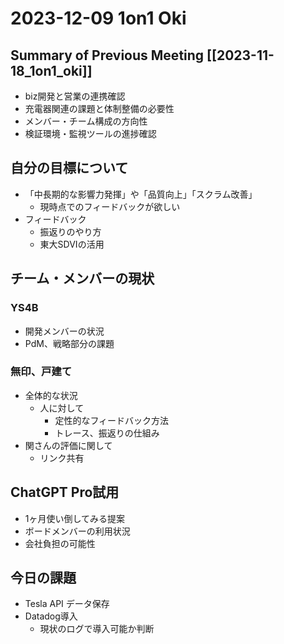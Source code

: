 # 2023-12-09 1on1 Oki

## Summary of Previous Meeting [[2023-11-18_1on1_oki]]
- biz開発と営業の連携確認
- 充電器関連の課題と体制整備の必要性
- メンバー・チーム構成の方向性
- 検証環境・監視ツールの進捗確認

## 自分の目標について
- 「中長期的な影響力発揮」や「品質向上」「スクラム改善」
  - 現時点でのフィードバックが欲しい
- フィードバック
  - 振返りのやり方
  - 東大SDVIの活用

## チーム・メンバーの現状
### YS4B
- 開発メンバーの状況
- PdM、戦略部分の課題

### 無印、戸建て
- 全体的な状況
  - 人に対して
    - 定性的なフィードバック方法
    - トレース、振返りの仕組み
- 関さんの評価に関して
  - リンク共有

## ChatGPT Pro試用
- 1ヶ月使い倒してみる提案
- ボードメンバーの利用状況
- 会社負担の可能性

## 今日の課題
- Tesla API データ保存
- Datadog導入
  - 現状のログで導入可能か判断